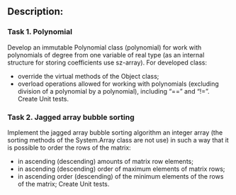 ## Description: 
 
### Task 1. Polynomial
Develop an immutable Polynomial class (polynomial) for work
with polynomials of degree from one variable of real type
(as an internal structure for storing coefficients
use sz-array). For developed class:
* override the virtual methods of the Object class;
* overload operations allowed for working with polynomials (excluding
division of a polynomial by a polynomial), including “==” and “!=”.
Create Unit tests.

### Task 2. Jagged array bubble sorting
Implement the jagged array bubble sorting algorithm
an integer array (the sorting methods of the System.Array class are not
use) in such a way that it is possible to order the rows of the matrix:
* in ascending (descending) amounts of matrix row elements;
* in ascending (descending) order of maximum elements of matrix rows;
* in ascending order (descending) of the minimum elements of the rows of the matrix;
Create Unit tests.